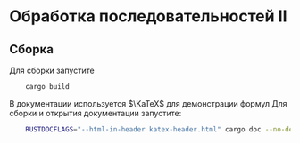 # Обработка последовательностей II


## Сборка

Для сборки запустите
```bash
    cargo build
```

В документации используется $\KaTeX$ для демонстрации формул
Для сборки и открытия документации запустите:
```bash
    RUSTDOCFLAGS="--html-in-header katex-header.html" cargo doc --no-deps --open
```


